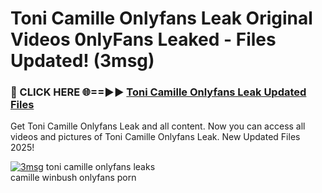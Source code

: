 # Toni Camille Onlyfans Leak Original Videos 0nlyFans Leaked - Files Updated! (3msg)

<h3>🔴 CLICK HERE 🌐==►► <a href="https://tinyurl.com/brd5kh86" rel="nofollow">Toni Camille Onlyfans Leak Updated Files</a></h3>

Get Toni Camille Onlyfans Leak and all content. Now you can access all videos and pictures of Toni Camille Onlyfans Leak. New Updated Files 2025!

[![3msg](https://i.imgur.com/K7sEzmb.gif)](https://tinyurl.com/brd5kh86)
toni camille onlyfans leaks<br>
camille winbush onlyfans porn
